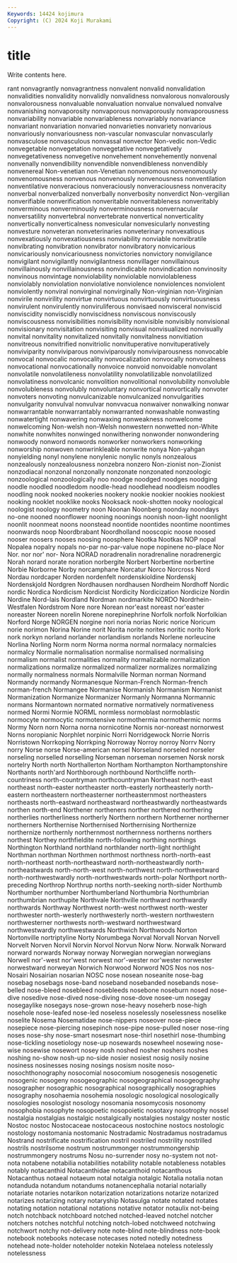 ```yaml
---
Keywords: 14424 kojimura
Copyright: (C) 2024 Koji Murakami
---
```


# title

Write contents here.



rant nonvagrantly
nonvagrantness nonvalent nonvalid nonvalidation nonvalidities nonvalidity nonvalidly nonvalidness nonvalorous nonvalorously
nonvalorousness nonvaluable nonvaluation nonvalue nonvalued nonvalve nonvanishing nonvaporosity nonvaporous nonvaporously
nonvaporousness nonvariability nonvariable nonvariableness nonvariably nonvariance nonvariant nonvariation nonvaried nonvarieties
nonvariety nonvarious nonvariously nonvariousness non-vascular nonvascular nonvascularly nonvasculose nonvasculous nonvassal
nonvector Non-vedic non-Vedic nonvegetable nonvegetation nonvegetative nonvegetatively nonvegetativeness nonvegetive nonvehement
nonvehemently nonvenal nonvenally nonvendibility nonvendible nonvendibleness nonvendibly nonvenereal Non-venetian non-Venetian
nonvenomous nonvenomously nonvenomousness nonvenous nonvenously nonvenousness nonventilation nonventilative nonveracious nonveraciously
nonveraciousness nonveracity nonverbal nonverbalized nonverbally nonverbosity nonverdict Non-vergilian nonverifiable nonverification
nonveritable nonveritableness nonveritably nonverminous nonverminously nonverminousness nonvernacular nonversatility nonvertebral nonvertebrate
nonvertical nonverticality nonvertically nonverticalness nonvesicular nonvesicularly nonvesting nonvesture nonveteran nonveterinaries
nonveterinary nonvexatious nonvexatiously nonvexatiousness nonviability nonviable nonvibratile nonvibrating nonvibration nonvibrator
nonvibratory nonvicarious nonvicariously nonvicariousness nonvictories nonvictory nonvigilance nonvigilant nonvigilantly nonvigilantness
nonvillager nonvillainous nonvillainously nonvillainousness nonvindicable nonvindication nonvinosity nonvinous nonvintage nonviolability
nonviolable nonviolableness nonviolably nonviolation nonviolative nonviolence nonviolences nonviolent nonviolently nonviral
nonvirginal nonvirginally Non-virginian non-Virginian nonvirile nonvirility nonvirtue nonvirtuous nonvirtuously nonvirtuousness
nonvirulent nonvirulently nonviruliferous nonvisaed nonvisceral nonviscid nonviscidity nonviscidly nonviscidness nonviscous
nonviscously nonviscousness nonvisibilities nonvisibility nonvisible nonvisibly nonvisional nonvisionary nonvisitation nonvisiting
nonvisual nonvisualized nonvisually nonvital nonvitality nonvitalized nonvitally nonvitalness nonvitiation nonvitreous
nonvitrified nonvitriolic nonvituperative nonvituperatively nonviviparity nonviviparous nonviviparously nonviviparousness nonvocable nonvocal
nonvocalic nonvocality nonvocalization nonvocally nonvocalness nonvocational nonvocationally nonvoice nonvoid nonvoidable
nonvolant nonvolatile nonvolatileness nonvolatility nonvolatilizable nonvolatilized nonvolatiness nonvolcanic nonvolition nonvolitional
nonvolubility nonvoluble nonvolubleness nonvolubly nonvoluntary nonvortical nonvortically nonvoter nonvoters nonvoting
nonvulcanizable nonvulcanized nonvulgarities nonvulgarity nonvulval nonvulvar nonvvacua nonwaiver nonwalking nonwar
nonwarrantable nonwarrantably nonwarranted nonwashable nonwasting nonwatertight nonwavering nonwaxing nonweakness nonwelcome
nonwelcoming Non-welsh non-Welsh nonwestern nonwetted non-White nonwhite nonwhites nonwinged nonwithering
nonwonder nonwondering nonwoody nonword nonwords nonworker nonworkers nonworking nonworship nonwoven
nonwrinkleable nonwrite nonya Non-yahgan nonyielding nonyl nonylene nonylenic nonylic nonyls
nonzealous nonzealously nonzealousness nonzebra nonzero Non-zionist non-Zionist nonzodiacal nonzonal nonzonally
nonzonate nonzonated nonzoologic nonzoological nonzoologically noo noodge noodged noodges noodging
noodle noodled noodledom noodle-head noodlehead noodleism noodles noodling nook nooked
nookeries nookery nookie nookier nookies nookiest nooking nooklet nooklike nooks
Nooksack nook-shotten nooky noological noologist noology noometry noon Noonan Noonberg
noonday noondays no-one nooned noonflower nooning noonings noonish noon-light noonlight
noonlit noonmeat noons noonstead noontide noontides noontime noontimes noonwards noop
Noordbrabant Noordholland nooscopic noose noosed nooser noosers nooses noosing noosphere
Nootka Nootkas NOP nopal Nopalea nopalry nopals no-par no-par-value nope
nopinene no-place Nor Nor. nor nor' nor- Nora NORAD noradrenalin
noradrenaline noradrenergic Norah norard norate noration norbergite Norbert Norbertine norbertine
Norbie Norborne Norby norcamphane Norcatur Norco Norcross Nord Nordau nordcaper
Norden nordenfelt nordenskioldine Nordenskj Nordenskjold Nordgren Nordhausen nordhausen Nordheim Nordhoff
Nordic nordic Nordica Nordicism Nordicist Nordicity Nordicization Nordicize Nordin Nordine
Nord-lais Nordland Nordman nordmarkite NORDO Nordrhein-Westfalen Nordstrom Nore nore Norean
nor'east noreast nor'easter noreaster Noreen norelin Norene norepinephrine Norfolk norfolk
Norfolkian Norford Norge NORGEN norgine nori noria norias Noric norice
Noricum norie norimon Norina Norine norit Norita norite norites noritic
norito Nork nork norkyn norland norlander norlandism norlands Norlene norleucine
Norlina Norling Norm norm Norma norma normal normalacy normalcies normalcy
Normalie normalisation normalise normalised normalising normalism normalist normalities normality normalizable
normalization normalizations normalize normalized normalizer normalizes normalizing normally normalness normals
Normalville Norman norman Normand Normandy normandy Normanesque Norman-French Norman-french norman-french
Normangee Normanise Normanish Normanism Normanist Normanization Normanize Normanizer Normanly Normanna
Normannic normans Normantown normated normative normatively normativeness normed Normi Normie
NORML normless normoblast normoblastic normocyte normocytic normotensive normothermia normothermic norms
Normy Norn norn Norna norna nornicotine Nornis nor-noreast nornorwest Norns
noropianic Norphlet norpinic Norri Norridgewock Norrie Norris Norristown Norrkoping Norrkping
Norroway Norroy norroy Norrv Norry norry Norse norse Norse-american norsel
Norseland norseled norseler norseling norselled norselling Norseman norseman norsemen Norsk
norsk nortelry North north Northallerton Northam Northampton Northamptonshire Northants north'ard
Northborough northbound Northcliffe north-countriness north-countryman northcountryman Northeast north-east northeast north-easter
northeaster north-easterly northeasterly north-eastern northeastern northeasterner northeasternmost northeasters northeasts north-eastward
northeastward northeastwardly northeastwards northen north-end Northener northeners norther northered northering
northerlies northerliness northerly Northern northern Northerner northerner northerners Northernise Northernised
Northernising Northernize northernize northernly northernmost northernness northerns northers northest Northey
northfieldite north-following northing northings Northington Northland northland northlander north-light northlight
Northman northman Northmen northmost northness north-north-east north-northeast north-northeastward north-northeastwardly north-northeastwards
north-north-west north-northwest north-northwestward north-northwestwardly north-northwestwards north-polar Northport north-preceding Northrop Northrup
norths north-seeking north-sider Northumb Northumber northumber Northumberland Northumbria Northumbrian northumbrian
northupite Northvale Northville northward northwardly northwards Northway Northwest north-west northwest
north-wester northwester north-westerly northwesterly north-western northwestern northwesterner northwests north-westward northwestward
northwestwardly northwestwards Northwich Northwoods Norton Nortonville nortriptyline Norty Norumbega Norval
Norvall Norvan Norvell Norvelt Norven Norvil Norvin Norvol Norvun Norw
Norw. Norwalk Norward norward norwards Norway norway Norwegian norwegian norwegians
Norwell nor'-west nor'west norwest nor'-wester nor'wester norwester norwestward norweyan Norwich
Norwood Norword NOS Nos nos nos- Nosairi Nosairian nosarian NOSC
nose nosean noseanite nose-bag nosebag nosebags nose-band noseband nosebanded nosebands
nose-belled nose-bleed nosebleed nosebleeds nosebone noseburn nosed nose-dive nosedive nose-dived
nose-diving nose-dove nosee-um nosegay nosegaylike nosegays nose-grown nose-heavy noseherb nose-high
nosehole nose-leafed nose-led noseless noselessly noselessness noselike noselite Nosema Nosematidae
nose-nippers noseover nose-piece nosepiece nose-piercing nosepinch nose-pipe nose-pulled noser nose-ring
noses nose-shy nose-smart nosesmart nose-thirl nosethirl nose-thumbing nose-tickling nosetiology nose-up
nosewards nosewheel nosewing nose-wise nosewise nosewort nosey nosh noshed nosher
noshers noshes noshing no-show nosh-up no-side nosier nosiest nosig nosily
nosine nosiness nosinesses nosing nosings nosism nosite noso- nosochthonography nosocomial
nosocomium nosogenesis nosogenetic nosogenic nosogeny nosogeographic nosogeographical nosogeography nosographer nosographic
nosographical nosographically nosographies nosography nosohaemia nosohemia nosologic nosological nosologically nosologies
nosologist nosology nosomania nosomycosis nosonomy nosophobia nosophyte nosopoetic nosopoietic nosotaxy
nosotrophy nossel nostalgia nostalgias nostalgic nostalgically nostalgies nostalgy noster nostic
Nostoc nostoc Nostocaceae nostocaceous nostochine nostocs nostologic nostology nostomania nostomanic
Nostradamic Nostradamus nostradamus Nostrand nostrificate nostrification nostril nostriled nostrility nostrilled
nostrils nostrilsome nostrum nostrummonger nostrummongership nostrummongery nostrums Nosu no-surrender nosy
no-system not not- nota notabene notabilia notabilities notability notable notableness
notables notably notacanthid Notacanthidae notacanthoid notacanthous Notacanthus notaeal notaeum notal
notalgia notalgic Notalia notalia notan notanduda notandum notandums notanencephalia notarial
notarially notariate notaries notarikon notarization notarizations notarize notarized notarizes notarizing
notary notaryship Notasulga notate notated notates notating notation notational notations
notative notator notaulix not-being notch notchback notchboard notched notched-leaved notchel
notcher notchers notches notchful notching notch-lobed notchweed notchwing notchwort notchy
not-delivery note note-blind note-blindness note-book notebook notebooks notecase notecases noted
notedly notedness notehead note-holder noteholder notekin Notelaea noteless notelessly notelessness
